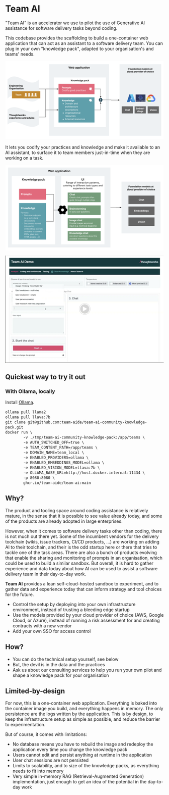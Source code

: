 # Team AI

"Team AI" is an accelerator we use to pilot the use of Generative AI assistance for software delivery tasks beyond coding. 

This codebase provides the scaffolding to build a one-container web application that can act as an assistant to a software delivery team. You can plug in your own "knowledge pack", adapted to your organisation's and teams' needs.

![Overview](./docs/images/overview.png)

It lets you codify your practices and knowledge and make it available to an AI assistant, to surface it to team members just-in-time when they are working on a task.

![Overview in more detail](./docs/images/overview_more_details.png)

[![Demo video showing epic breakdown with Team AI](docs/images/demo_thumbnail.png)](https://drive.google.com/file/d/16Acc_eDC6iphHk9wQLrNsl8rksP_wjXz/view?usp=sharing)

## Quickest way to try it out

### With Ollama, locally

Install [Ollama](https://ollama.com/).

```
ollama pull llama2
ollama pull llava:7b
git clone git@github.com:team-aide/team-ai-community-knowledge-pack.git
docker run \
        -v ./tmp/team-ai-community-knowledge-pack:/app/teams \
        -e AUTH_SWITCHED_OFF=true \
        -e TEAM_CONTENT_PATH=/app/teams \
        -e DOMAIN_NAME=team_local \
        -e ENABLED_PROVIDERS=ollama \
        -e ENABLED_EMBEDDINGS_MODEL=ollama \
        -e ENABLED_VISION_MODEL=llava:7b \
        -e OLLAMA_BASE_URL=http://host.docker.internal:11434 \
        -p 8080:8080 \
        ghcr.io/team-aide/team-ai:main
```

## Why?

The product and tooling space around coding assistance is relatively mature, in the sense that it is possible to see value already today, and some of the products are already adopted in large enterprises.

However, when it comes to software delivery tasks other than coding, there is not much out there yet. Some of the incumbent vendors for the delivery toolchain (wikis, issue trackers, CI/CD products, ...) are working on adding AI to their toolchain, and their is the odd startup here or there that tries to tackle one of the task areas. There are also a bunch of products evolving that enable the sharing and monitoring of prompts in an organisation, which could be used to build a similar sandbox. But overall, it is hard to gather experience and data today about how AI can be used to assist a software delivery team in their day-to-day work.

**Team AI** provides a lean self-cloud-hosted sandbox to experiment, and to gather data and experience today that can inform strategy and tool choices for the future.

* Control the setup by deploying into your own infrastructure environment, instead of trusting a bleeding edge startup
* Use the models provided by your cloud provider of choice (AWS, Google Cloud, or Azure), instead of running a risk assessment for and creating contracts with a new vendor
* Add your own SSO for access control

## How?

- You can do the technical setup yourself, see below
- But, the devil is in the data and the practices
- Ask us about our consulting services to help you run your own pilot and shape a knowledge pack for your organisation

## Limited-by-design

For now, this is a one-container web application. Everything is baked into the container image you build, and everything happens in memory. The only persistence are the logs written by the application. This is by design, to keep the infrastructure setup as simple as possible, and reduce the barrier to experimentation. 

But of course, it comes with limitations:

- No database means you have to rebuild the image and redeploy the application every time you change the knowledge pack
- Users cannot edit and persist anything at runtime in the application
- User chat sessions are not persisted
- Limits to scalability, and to size of the knowledge packs, as everything needs to fit into memory
- Very simple in-memory RAG (Retrieval-Augmented Generation) implementation, just enough to get an idea of the potential in the day-to-day work

